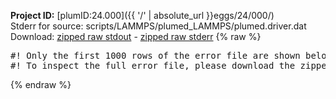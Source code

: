 **Project ID:** [plumID:24.000]({{ '/' | absolute_url }}eggs/24/000/)  
Stderr for source:  scripts/LAMMPS/plumed_LAMMPS/plumed.driver.dat   
Download: [zipped raw stdout](plumed.driver.dat.plumed_master.stdout.txt.zip) - [zipped raw stderr](plumed.driver.dat.plumed_master.stderr.txt.zip) 
{% raw %}
<pre>
#! Only the first 1000 rows of the error file are shown below
#! To inspect the full error file, please download the zipped raw stderr file above
</pre>
{% endraw %}
